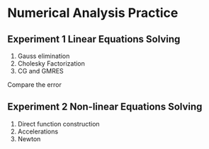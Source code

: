 # Numerical Analysis Practice

## Experiment 1 Linear Equations Solving
1. Gauss elimination
2. Cholesky Factorization
3. CG and GMRES

Compare the error

## Experiment 2 Non-linear Equations Solving
1. Direct function construction
2. Accelerations
3. Newton


